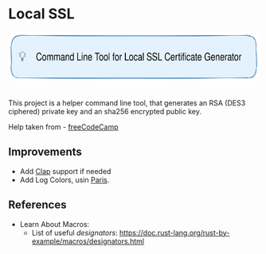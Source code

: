 # Local SSL

<div align="center">
  <img src="note.svg" height="100" alt="Command Line Tool for Local SSL Certificate Generator">
	<br />
	<br />
</div>

This project is a helper command line tool, that
generates an RSA (DES3 ciphered) private key and an sha256
encrypted public key.

Help taken from - [freeCodeCamp](https://www.freecodecamp.org/news/how-to-get-https-working-on-your-local-development-environment-in-5-minutes-7af615770eec/)

## Improvements

* Add [Clap](https://github.com/clap-rs/clap) support if needed
* Add Log Colors, usin [Paris](https://github.com/0x20F/paris).

## References

* Learn About Macros:
  * List of useful *designators*: https://doc.rust-lang.org/rust-by-example/macros/designators.html
